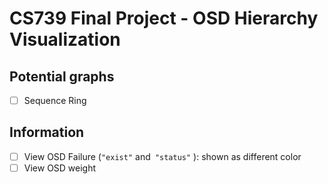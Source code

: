 # CS739 Final Project - OSD Hierarchy Visualization

## Potential graphs

- [ ] Sequence Ring



## Information

- [ ] View OSD Failure (`"exist"` and` "status"` ): shown as different color
- [ ] View OSD weight